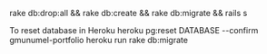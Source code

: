 rake db:drop:all && rake db:create && rake db:migrate && rails s

To reset database in Heroku
heroku pg:reset DATABASE --confirm gmunumel-portfolio
heroku run rake db:migrate
